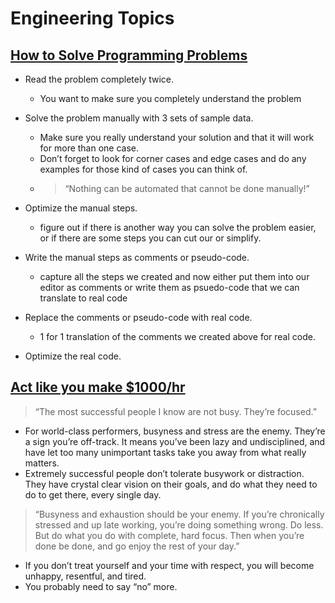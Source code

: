 # Engineering Topics

## [How to Solve Programming Problems](https://simpleprogrammer.com/solving-problems-breaking-it-down/)

- Read the problem completely twice. 
  - You want to make sure you completely understand the problem

- Solve the problem manually with 3 sets of sample data. 
  - Make sure you really understand your solution and that it will work for more than one case. 
  - Don’t forget to look for corner cases and edge cases and do any examples for those kind of cases you can think of.
  - > “Nothing can be automated that cannot be done manually!”

- Optimize the manual steps.
  - figure out if there is another way you can solve the problem easier, or if there are some steps you can cut our or simplify.

- Write the manual steps as comments or pseudo-code.
  - capture all the steps we created and now either put them into our editor as comments or write them as psuedo-code that we can translate to real code

- Replace the comments or pseudo-code with real code.
  - 1 for 1 translation of the comments we created above for real code.

- Optimize the real code.

## [Act like you make $1000/hr](https://medium.com/swlh/pretend-your-time-is-worth-1-000-hour-and-youll-become-100x-more-productive-f04628bb3e6d)

> “The most successful people I know are not busy. They’re focused.”

- For world-class performers, busyness and stress are the enemy. They’re a sign you’re off-track. It means you’ve been lazy and undisciplined, and have let too many unimportant tasks take you away from what really matters.
- Extremely successful people don’t tolerate busywork or distraction. They have crystal clear vision on their goals, and do what they need to do to get there, every single day.
> “Busyness and exhaustion should be your enemy. If you’re chronically stressed and up late working, you’re doing something wrong. Do less. But do what you do with complete, hard focus. Then when you’re done be done, and go enjoy the rest of your day.”

- If you don’t treat yourself and your time with respect, you will become unhappy, resentful, and tired. 
- You probably need to say “no” more.
